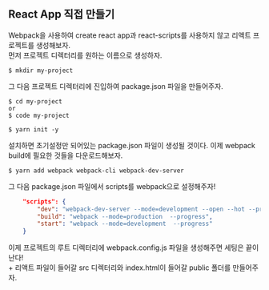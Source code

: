 ## React App 직접 만들기

Webpack을 사용하여 create react app과 react-scripts를 사용하지 않고 리액트 프로젝트를 생성해보자.  
먼저 프로젝트 디렉터리를 원하는 이름으로 생성하자.

```
$ mkdir my-project
```

그 다음 프로젝트 디렉터리에 진입하여 package.json 파일을 만들어주자.

```
$ cd my-project
or
$ code my-project

$ yarn init -y
```

설치하면 초기설정만 되어있는 package.json 파일이 생성될 것이다. 이제 webpack build에 필요한 것들을 다운로드해보자.

```
$ yarn add webpack webpack-cli webpack-dev-server
```

그 다음 package.json 파일에서 scripts를 webpack으로 설정해주자!

```json
	"scripts": {
		"dev": "webpack-dev-server --mode=development --open --hot --progress",
		"build": "webpack --mode=production  --progress",
		"start": "webpack --mode=development  --progress"
	}
```

이제 프로젝트의 루트 디렉터리에 webpack.config.js 파일을 생성해주면 세팅은 끝이난다!  
\+ 리액트 파일이 들어갈 src 디렉터리와 index.html이 들어갈 public 폴더를 만들어주자.
